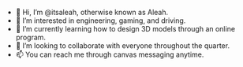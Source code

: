 - 👋 Hi, I’m @itsaleah, otherwise known as Aleah.
- 👀 I’m interested in engineering, gaming, and driving.
- 🌱 I’m currently learning how to design 3D models through an online program.
- 💞️ I’m looking to collaborate with everyone throughout the quarter.
- 📫 You can reach me through canvas messaging anytime.

<!---
itsaleah/itsaleah is a ✨ special ✨ repository because its `README.md` (this file) appears on your GitHub profile.
You can click the Preview link to take a look at your changes.
--->
